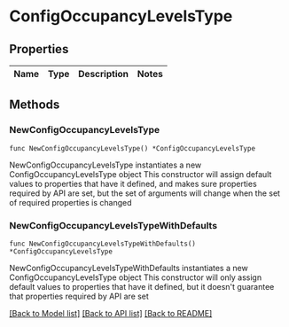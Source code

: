 # ConfigOccupancyLevelsType

## Properties

Name | Type | Description | Notes
------------ | ------------- | ------------- | -------------

## Methods

### NewConfigOccupancyLevelsType

`func NewConfigOccupancyLevelsType() *ConfigOccupancyLevelsType`

NewConfigOccupancyLevelsType instantiates a new ConfigOccupancyLevelsType object
This constructor will assign default values to properties that have it defined,
and makes sure properties required by API are set, but the set of arguments
will change when the set of required properties is changed

### NewConfigOccupancyLevelsTypeWithDefaults

`func NewConfigOccupancyLevelsTypeWithDefaults() *ConfigOccupancyLevelsType`

NewConfigOccupancyLevelsTypeWithDefaults instantiates a new ConfigOccupancyLevelsType object
This constructor will only assign default values to properties that have it defined,
but it doesn't guarantee that properties required by API are set


[[Back to Model list]](../README.md#documentation-for-models) [[Back to API list]](../README.md#documentation-for-api-endpoints) [[Back to README]](../README.md)


